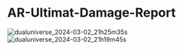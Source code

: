 # AR-Ultimat-Damage-Report

![dualuniverse_2024-03-02_21h25m35s](https://github.com/JeronimoDU/AR-Ultimat-Damage-Report/assets/75027025/7939aab0-34b1-49bb-b674-06687d726641)
![dualuniverse_2024-03-02_21h19m45s](https://github.com/JeronimoDU/AR-Ultimat-Damage-Report/assets/75027025/4c771596-2ed1-49fa-807c-e3cdb33898ad)

